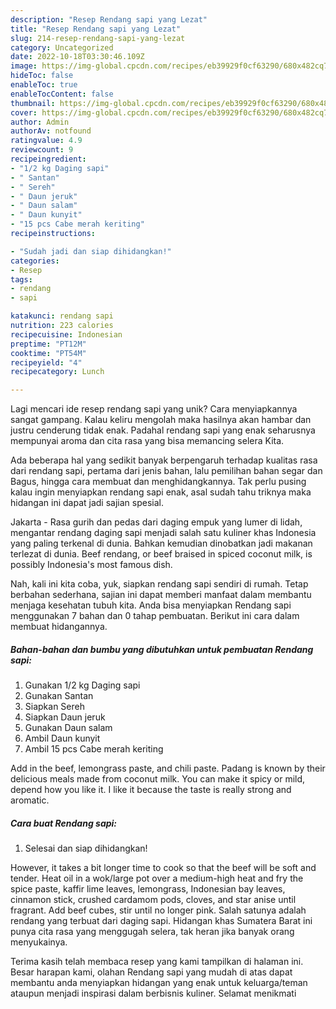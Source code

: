 ```yaml
---
description: "Resep Rendang sapi yang Lezat"
title: "Resep Rendang sapi yang Lezat"
slug: 214-resep-rendang-sapi-yang-lezat
category: Uncategorized
date: 2022-10-18T03:30:46.109Z
image: https://img-global.cpcdn.com/recipes/eb39929f0cf63290/680x482cq70/rendang-sapi-foto-resep-utama.jpg
hideToc: false
enableToc: true
enableTocContent: false
thumbnail: https://img-global.cpcdn.com/recipes/eb39929f0cf63290/680x482cq70/rendang-sapi-foto-resep-utama.jpg
cover: https://img-global.cpcdn.com/recipes/eb39929f0cf63290/680x482cq70/rendang-sapi-foto-resep-utama.jpg
author: Admin
authorAv: notfound
ratingvalue: 4.9
reviewcount: 9
recipeingredient:
- "1/2 kg Daging sapi"
- " Santan"
- " Sereh"
- " Daun jeruk"
- " Daun salam"
- " Daun kunyit"
- "15 pcs Cabe merah keriting"
recipeinstructions:

- "Sudah jadi dan siap dihidangkan!"
categories:
- Resep
tags:
- rendang
- sapi

katakunci: rendang sapi 
nutrition: 223 calories
recipecuisine: Indonesian
preptime: "PT12M"
cooktime: "PT54M"
recipeyield: "4"
recipecategory: Lunch

---
```





Lagi mencari ide resep rendang sapi yang unik? Cara menyiapkannya sangat gampang. Kalau keliru mengolah maka hasilnya akan hambar dan justru cenderung tidak enak. Padahal rendang sapi yang enak seharusnya mempunyai aroma dan cita rasa yang bisa memancing selera Kita.





Ada beberapa hal yang sedikit banyak berpengaruh terhadap kualitas rasa dari rendang sapi, pertama dari jenis bahan, lalu pemilihan bahan segar dan Bagus, hingga cara membuat dan menghidangkannya. Tak perlu pusing kalau ingin menyiapkan rendang sapi enak,      asal sudah tahu triknya maka hidangan ini dapat jadi sajian spesial.














Jakarta - Rasa gurih dan pedas dari daging empuk yang lumer di lidah, mengantar rendang daging sapi menjadi salah satu kuliner khas Indonesia yang paling terkenal di dunia. Bahkan kemudian dinobatkan jadi makanan terlezat di dunia. Beef rendang, or beef braised in spiced coconut milk, is possibly Indonesia&#39;s most famous dish.






Nah, kali ini kita coba, yuk, siapkan rendang sapi sendiri di rumah. Tetap berbahan sederhana, sajian ini dapat memberi manfaat dalam membantu menjaga kesehatan tubuh kita. Anda bisa menyiapkan Rendang sapi menggunakan 7 bahan dan 0 tahap pembuatan. Berikut ini cara dalam membuat hidangannya.

<!--inarticleads1-->

##### Bahan-bahan dan bumbu yang dibutuhkan untuk pembuatan Rendang sapi:

1. Gunakan 1/2 kg Daging sapi
1. Gunakan  Santan
1. Siapkan  Sereh
1. Siapkan  Daun jeruk
1. Gunakan  Daun salam
1. Ambil  Daun kunyit
1. Ambil 15 pcs Cabe merah keriting


Add in the beef, lemongrass paste, and chili paste. Padang is known by their delicious meals made from coconut milk. You can make it spicy or mild, depend how you like it. I like it because the taste is really strong and aromatic. 

<!--inarticleads2-->

##### Cara buat Rendang sapi:


1. Selesai dan siap dihidangkan!

However, it takes a bit longer time to cook so that the beef will be soft and tender. Heat oil in a wok/large pot over a medium-high heat and fry the spice paste, kaffir lime leaves, lemongrass, Indonesian bay leaves, cinnamon stick, crushed cardamom pods, cloves, and star anise until fragrant. Add beef cubes, stir until no longer pink. Salah satunya adalah rendang yang terbuat dari daging sapi. Hidangan khas Sumatera Barat ini punya cita rasa yang menggugah selera, tak heran jika banyak orang menyukainya. 

Terima kasih telah membaca resep yang kami tampilkan di halaman ini. Besar harapan kami, olahan Rendang sapi yang mudah di atas dapat membantu anda menyiapkan hidangan yang enak untuk keluarga/teman ataupun menjadi inspirasi dalam berbisnis kuliner. Selamat menikmati
